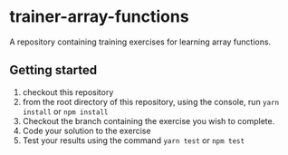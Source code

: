 # trainer-array-functions

A repository containing training exercises for learning array functions.

## Getting started

1. checkout this repository
2. from the root directory of this repository, using the console, run `yarn install` or `npm install`
3. Checkout the branch containing the exercise you wish to complete.
4. Code your solution to the exercise
5. Test your results using the command `yarn test` or `npm test`
